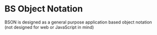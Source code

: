 # BS Object Notation

BSON is designed as a general purpose application based object notation (not designed for web or JavaScript in mind)
